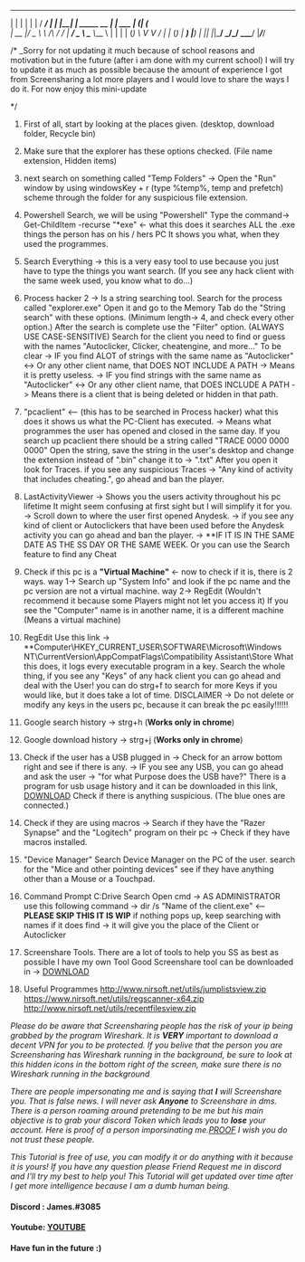  _    _                 _           _____ _____ 
 | |  | |               | |         / ____/ ____|
 | |__| | _____      __ | |_ ___   | (___| (___  
 |  __  |/ _ \ \ /\ / / | __/ _ \   \___ \\___ \ 
 | |  | | (_) \ V  V /  | |_ (_) |  ____) |___) |
 |_|  |_|\___/ \_/\_/    \__\___/  |_____/_____/ 


/*
	_Sorry for not updating it much because of school reasons and motivation but in the future (after i am done with my 		current school) I will try to update it as much as possible because the amount of experience I got from Screensharing a 	lot more players and I would love to share the ways I do it. For now enjoy this mini-update 

*/



1. First of all, start by looking at the places given.  (desktop, download folder, Recycle bin)


2. Make sure that the explorer has these options checked. (File name extension, Hidden items)


3. next search on something called "Temp Folders" -> Open the "Run" window by using windowsKey + r (type %temp%, temp and prefetch) scheme through the folder for any suspicious file extension.


4. Powershell Search, we will be using "Powershell"
    Type the command-> Get-ChildItem -recurse "*exe" <- what this does it searches ALL the .exe things the person has on his / 		hers PC
    It shows you what, when they used the programmes.


5. Search Everything -> this is a very easy tool to use because you just have to type the things you want search. (If you see any hack client with the same week used, you know what to do...)


6. Process hacker 2 -> Is a string searching tool.
    Search for the process called "explorer.exe"
    Open it and go to the Memory Tab
    do the "String search" with these options. (Minimum length-> 4, and check every other option.)
    After the search is complete use the "Filter" option. (ALWAYS USE CASE-SENSITIVE)
    Search for the client you need to find or guess with the names "Autoclicker, Clicker, cheatengine, and more..."
    To be clear -> IF you find ALOT of strings with the same name as "Autoclicker" <-> Or any other client name, that DOES NOT 	     INCLUDE A PATH -> Means it is pretty useless.
    -> IF you find strings with the same name as "Autoclicker" <-> Or any other client name, that DOES INCLUDE A PATH -> Means 	     there is a client that is being deleted or hidden in that path.



7. "pcaclient" <-- (this has to be searched in Process hacker) what this does it shows us what the PC-Client has executed.
    -> Means what programmes the user has opened and closed in the same day.
   If you search up pcaclient there should be a string called "TRACE 0000 0000 0000"
   Open the string, save the string in the user's desktop and change the extension instead of ".bin" change it to -> ".txt"
   After you open it look for Traces. if you see any suspicious Traces -> "Any kind of activity that includes cheating.", go        ahead and ban the player.



8. LastActivityViewer -> Shows you the users activity throughout his pc lifetime 
    It might seem confusing at first sight but I will simplify it for you.
    -> Scroll down to where the user first opened Anydesk.
    -> if you see any kind of client or Autoclickers that have been used before the Anydesk activity you can go ahead and ban       the player.
    -> **IF IT IS IN THE SAME DATE AS THE SS DAY OR THE SAME WEEK.
    Or you can use the Search feature to find any Cheat



9. Check if this pc is a **"Virtual Machine"** <- now to check if it is, there is 2 ways.
	way 1-> Search up "System Info" and look if the pc name and the pc version are not a virtual machine.
	way 2-> RegEdit (Wouldn't recommend it because some Players might not let you access it) If you see the "Computer" name         is in another name, it is a different machine (Means a virtual machine)



10. RegEdit Use this link -> **Computer\HKEY_CURRENT_USER\SOFTWARE\Microsoft\Windows            				     NT\CurrentVersion\AppCompatFlags\Compatibility Assistant\Store
    What this does, it logs every executable program in a key.
    Search the whole thing, if you see any "Keys" of any hack client you can go ahead and deal with the User!
    you can do strg+f to search for more Keys if you would like, but it does take a lot of time.
    DISCLAIMER -> Do not delete or modify any keys in the users pc, because it can break the pc easily!!!!!!



11. Google search history -> strg+h (**Works only in chrome**)


12. Google download history -> strg+j (**Works only in chrome**)


13. Check if the user has a USB plugged in -> Check for an arrow bottom right and see if there is any. -> IF you see any USB, you can go ahead and ask the user -> "for what Purpose does the USB have?"
    There is a program for usb usage history and it can be downloaded in this link, [DOWNLOAD](https://www.nirsoft.net/utils/usbdeview-x64.zip)
    Check if there is anything suspicious. (The blue ones are connected.)



14. Check if they are using macros -> Search if they have the "Razer Synapse" and the "Logitech" program on their pc -> Check if they have macros installed.



15. "Device Manager"
    Search Device Manager on the PC of the user.
    search for the "Mice and other pointing devices"
    see if they have anything other than a Mouse or a Touchpad.


16. Command Prompt C:Drive Search
    Open cmd -> AS ADMINISTRATOR 
    use this following command -> dir /s "Name of the client.exe"                 <-- **PLEASE SKIP THIS IT IS WIP**
    if nothing pops up, keep searching with names
    if it does find -> it will give you the place of the Client or Autoclicker


17. Screenshare Tools.
    There are a lot of tools to help you SS as best as possible
    I have my own Tool
    Good Screenshare tool can be downloaded in -> [DOWNLOAD](https://cdn.discordapp.com/attachments/675380171812896769/675381046136668163/Screenshare_Tool.exe)

         
18. Useful Programmes 
http://www.nirsoft.net/utils/jumplistsview.zip
https://www.nirsoft.net/utils/regscanner-x64.zip
http://www.nirsoft.net/utils/recentfilesview.zip


_Please do be aware that Screensharing people has the risk of your ip being grabbed by the program Wireshark. It is **VERY** important to download a decent VPN for you to be protected.
If you belive that the person you are Screensharing has Wireshark running in the background, be sure to look at this hidden icons in the bottom right of the screen, make sure there is no Wireshark running in the background_


_There are people impersonating me and is saying that **I** will Screenshare you. That is false news. I will never ask **Anyone** to Screenshare in dms. There is a person roaming around pretending to be me but his main objective is to grab your discord Token which leads you to **lose** your account. Here is proof of a person imporsinating me.[PROOF](https://imgur.com/HKrD2As) I wish you do not trust these people._


_This Tutorial is free of use, you can modify it or do anything with it because it is yours!
If you have any question please Friend Request me in discord and I'll try my best to help you!
This Tutorial will get updated over time after I get more intelligence because I am a dumb human being._



#### Discord : James.#3085

#### Youtube: [YOUTUBE](https://www.youtube.com/channel/UCi83Yz0lcyQPFDZRIGm84fw?view_as=subscriber)

#### Have fun in the future :)
